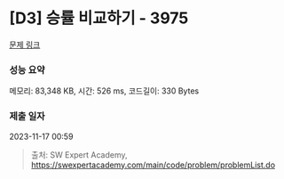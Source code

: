 # [D3] 승률 비교하기 - 3975 

[문제 링크](https://swexpertacademy.com/main/code/problem/problemDetail.do?contestProbId=AWIX_iFqjg4DFAVH) 

### 성능 요약

메모리: 83,348 KB, 시간: 526 ms, 코드길이: 330 Bytes

### 제출 일자

2023-11-17 00:59



> 출처: SW Expert Academy, https://swexpertacademy.com/main/code/problem/problemList.do